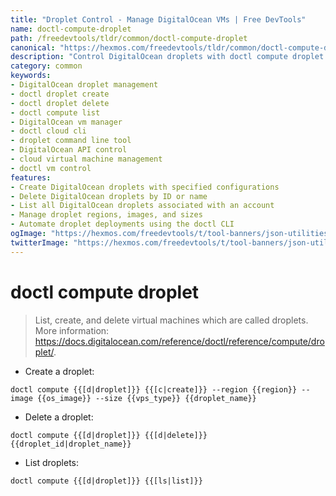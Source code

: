 ```yaml
---
title: "Droplet Control - Manage DigitalOcean VMs | Free DevTools"
name: doctl-compute-droplet
path: /freedevtools/tldr/common/doctl-compute-droplet
canonical: "https://hexmos.com/freedevtools/tldr/common/doctl-compute-droplet/"
description: "Control DigitalOcean droplets with doctl compute droplet. Easily manage virtual machines, create, delete, and list droplets. Free online tool, no registration required."
category: common
keywords:
- DigitalOcean droplet management
- doctl droplet create
- doctl droplet delete
- doctl compute list
- DigitalOcean vm manager
- doctl cloud cli
- droplet command line tool
- DigitalOcean API control
- cloud virtual machine management
- doctl vm control
features:
- Create DigitalOcean droplets with specified configurations
- Delete DigitalOcean droplets by ID or name
- List all DigitalOcean droplets associated with an account
- Manage droplet regions, images, and sizes
- Automate droplet deployments using the doctl CLI
ogImage: "https://hexmos.com/freedevtools/t/tool-banners/json-utilities-banner.png"
twitterImage: "https://hexmos.com/freedevtools/t/tool-banners/json-utilities-banner.png"
---
```


# doctl compute droplet

> List, create, and delete virtual machines which are called droplets.
> More information: <https://docs.digitalocean.com/reference/doctl/reference/compute/droplet/>.

- Create a droplet:

`doctl compute {{[d|droplet]}} {{[c|create]}} --region {{region}} --image {{os_image}} --size {{vps_type}} {{droplet_name}}`

- Delete a droplet:

`doctl compute {{[d|droplet]}} {{[d|delete]}} {{droplet_id|droplet_name}}`

- List droplets:

`doctl compute {{[d|droplet]}} {{[ls|list]}}`
